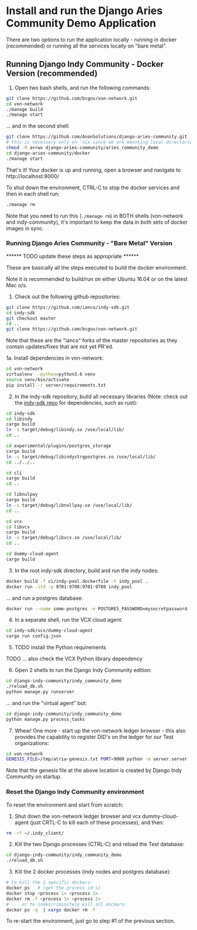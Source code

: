 # Install and run the Django Aries Community Demo Application

There are two options to run the application locally - running in docker (recommended) or running all the services locally on "bare metal".


## Running Django Indy Community - Docker Version (recommended)

1. Open two bash shells, and run the following commands:

```bash
git clone https://github.com/bcgov/von-network.git
cd von-network
./manage build
./manage start
```

... and in the second shell:

```bash
git clone https://github.com/AnonSolutions/django-aries-community.git
# this is necessary only on 'nix since we are mounting local directories
chmod -R a+rwx django-aries-community/aries_community_demo
cd django-aries-community/docker
./manage start
```

That's it!  Your docker is up and running, open a browser and navigate to http://localhost:8000/

To shut down the environment, CTRL-C to stop the docker services and then in each shell run:

```bash
./manage rm
```

Note that you need to run this (`./manage rm`) in BOTH shells (von-network and indy-community), it's important to keep the data in both sets of docker images in sync.


### Running Django Aries Community - "Bare Metal" Version

****** TODO update these steps as appropriate  ******

These are basically all the steps executed to build the docker environment.

Note it is recommended to build/run on either Ubuntu 16.04 or on the latest Mac o/s.

1. Check out the following github repositories:

```bash
git clone https://github.com/ianco/indy-sdk.git
cd indy-sdk
git checkout master
cd ..
git clone https://github.com/bcgov/von-network.git
```

Note that these are the "ianco" forks of the master repositories as they contain updates/fixes that are not yet PR'ed.

1a. Install dependencies in von-network:

```bash
cd von-network
virtualenv --python=python3.6 venv
source venv/bin/activate
pip install -r server/requirements.txt
```

2. In the indy-sdk repository, build all necessary libraries (Note: check out the [indy-sdk repo](https://github.com/hyperledger/indy-sdk) for dependencies, such as rust):

```bash
cd indy-sdk
cd libindy
cargo build
ln -s target/debug/libindy.so /use/local/lib/
cd ..

cd experimental/plugins/postgres_storage
cargo build
ln -s target/debug/libindystrgpostgres.so /use/local/lib/
cd ../../..

cd cli
cargo build
cd ..

cd libnulpay
cargo build
ln -s target/debug/libnullpay.so /use/local/lib/
cd ..

cd vcx
cd libvcx
cargo build
ln -s target/debug/libvcx.so /use/local/lib/
cd ..

cd dummy-cloud-agent
cargo build
```

3. In the root indy-sdk directory, build and run the indy nodes:

```bash
docker build -f ci/indy-pool.dockerfile -t indy_pool .
docker run -itd -p 9701-9708:9701-9708 indy_pool
```

... and run a postgres database:

```bash
docker run --name some-postgres -e POSTGRES_PASSWORD=mysecretpassword -d -p 5432:5432 postgres -c 'log_statement=all' -c 'logging_collector=on' -c 'log_destination=stderr'
```

4. In a separate shell, run the VCX cloud agent:

```bash
cd indy-sdk/vcx/dummy-cloud-agent
cargo run config.json
```

5. TODO install the Python requirements

TODO ...  also check the VCX Python library dependency

6. Open 2 shells to run the Django Indy Community edition:

```bash
cd django-indy-community/indy_community_demo
./reload_db.sh
python manage.py runserver
```

... and run the "virtual agent" bot:

```bash
cd django-indy-community/indy_community_demo
python manage.py process_tasks
```

7. Whew!  One more - start up the von-network ledger browser - this also provides the capability to register DID's on the ledger for our Test organizations:

```bash
cd von-network
GENESIS_FILE=/tmp/atria-genesis.txt PORT=9000 python -m server.server
```

Note that the genesis file at the above location is created by Django Indy Community on startup.


### Reset the Django Indy Community environment

To reset the environment and start from scratch:

1. Shut down the von-network ledger browser and vcx dummy-cloud-agent (just CRTL-C to kill each of these processes), and then:

```bash
rm -rf ~/.indy_client/
```

2. Kill the two Django processes (CTRL-C) and reload the Test database:

```bash
cd django-indy-community/indy_community_demo
./reload_db.sh
```

3. Kill the 2 docker processes (indy nodes and postgres database):

```bash
# to kill the 2 specific dockers:
docker ps   # (get the process id's)
docker stop <process 1> <process 2>
docker rm -f <process 1> <process 2>
# ... or to indescriminitely kill all dockers:
docker ps -q  | xargs docker rm -f
```

To re-start the environment, just go to step #1 of the previous section.

